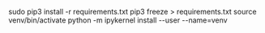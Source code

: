 sudo pip3 install -r requirements.txt 
pip3 freeze > requirements.txt
source venv/bin/activate
python -m ipykernel install --user --name=venv